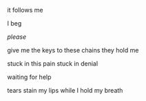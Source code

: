 it follows me

I beg

_please_

give me the keys
to these chains
they hold me

stuck in this pain
stuck in denial

waiting for help

tears stain my lips
while I hold my breath